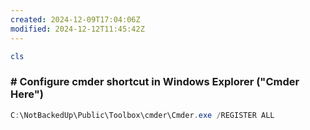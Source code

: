 ```yaml
---
created: 2024-12-09T17:04:06Z
modified: 2024-12-12T11:45:42Z
---
```


```PowerShell
cls
```

### # Configure cmder shortcut in Windows Explorer ("Cmder Here")

```PowerShell
C:\NotBackedUp\Public\Toolbox\cmder\Cmder.exe /REGISTER ALL
```
